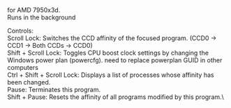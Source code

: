 for AMD 7950x3d.\
Runs in the background

Controls:\
Scroll Lock: Switches the CCD affinity of the focused program. (CCD0 → CCD1 → Both CCDs → CCD0)\
Shift + Scroll Lock: Toggles CPU boost clock settings by changing the Windows power plan (powercfg). need to replace powerplan GUID in other computers\
Ctrl + Shift + Scroll Lock: Displays a list of processes whose affinity has been changed.\
Pause: Terminates this program.\
Shift + Pause: Resets the affinity of all programs modified by this program.\
